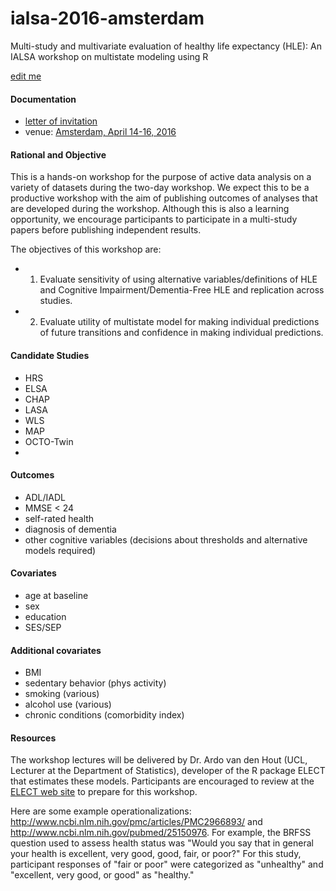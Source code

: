 # ialsa-2016-amsterdam
Multi-study and multivariate evaluation of healthy life expectancy (HLE): An IALSA workshop on multistate modeling using R 


[edit me](https://github.com/IALSA/ialsa-2016-amsterdam/edit/master/README.md)


#### Documentation
- [letter of invitation](./documentation/log/2016-03-02-invitation-letter.md)   
- venue: [Amsterdam, April 14-16, 2016](/documentation/venue.md)


#### Rational and Objective
This is a hands-on workshop for the purpose of active data analysis on a variety of datasets during the two-day workshop. We expect this to be a productive workshop with the aim of publishing outcomes of analyses that are developed during the workshop. Although this is also a learning opportunity, we encourage participants to participate in a multi-study papers before publishing independent results.

The objectives of this workshop are: 
* 1. Evaluate sensitivity of using alternative variables/definitions of HLE and Cognitive Impairment/Dementia-Free HLE and replication across studies.  
* 2. Evaluate utility of multistate model for making individual predictions of future transitions and confidence in making individual predictions.   
 

#### Candidate Studies
*  HRS   
*  ELSA  
*  CHAP  
*  LASA  
*  WLS  
*  MAP  
*  OCTO-Twin  
*  

#### Outcomes
* ADL/IADL
* MMSE < 24
* self-rated health
* diagnosis of dementia
* other cognitive variables (decisions about thresholds and alternative models required) 

#### Covariates
* age at baseline
* sex
* education
* SES/SEP 

#### Additional covariates
* BMI  
* sedentary behavior (phys activity)  
* smoking (various)  
* alcohol use (various)   
* chronic conditions (comorbidity index)


#### Resources 

The workshop lectures will be delivered by Dr. Ardo van den Hout (UCL, Lecturer at the Department of Statistics), developer of the R package ELECT that estimates these models. Participants are encouraged to review at the [ELECT web site](http://www.ucl.ac.uk/~ucakadl/indexELECT.html ) to prepare for this workshop. 

Here are some example operationalizations: http://www.ncbi.nlm.nih.gov/pmc/articles/PMC2966893/  and  http://www.ncbi.nlm.nih.gov/pubmed/25150976. For example, the BRFSS question used to assess health status was "Would you say that in general your health is excellent, very good, good, fair, or poor?" For this study, participant responses of "fair or poor" were categorized as "unhealthy" and "excellent, very good, or good" as "healthy."
